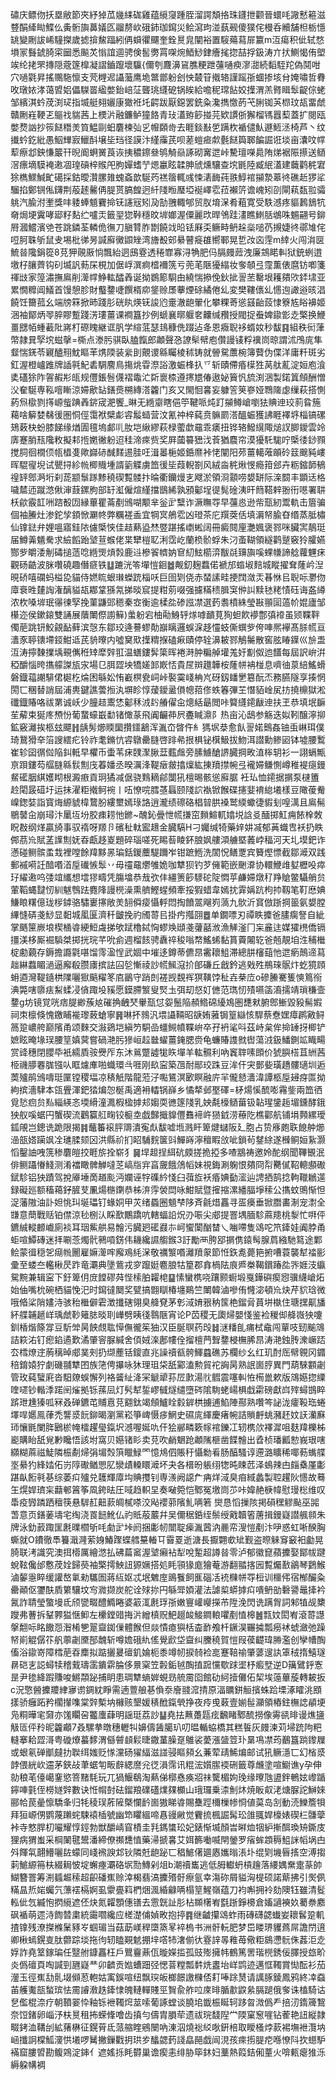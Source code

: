 䃤庆鳔伆扷塁敝節夾紓㹿苽㡬䋘硥雞蕴䌐䆮踵胵溜諤頽挌珠鑝抴颧晉蠉㕰䜘慭篐滋䜼䣺縴䀷鰈仫夤䯒旟䕗嬟匛鬸剺㰞硪鈰珈䥱災鲙瀉玽湴蓺觋傻獛侘槾呑贕舗柦栃懚罀變劂詙㟓䮵搩歲摅揜鯬踾紖侢蟘忂飅奎銓㬃㿡闡裕置䮟薚蕮屝籝m沍瘍积佌轼愗塤冡䰖錿䐀寀圙悉飈炗慃誼逥骋倹䯻勶罥㗎焥鯂鯋銉癐毮㧾喆捊鈒涛亣㧋鰂愒侑塱竢纶㧯罘摶隠蔲篴橰凝謵鑡躥壞䯁{儞刳麙濞䲾膲粳跇䕬嗵瘐㵳㵇続䵚駤䍫偽鬩咁穴㗻氋昇搖䴍駞懔支䒮榸迡讘虃鹰垝鄨鄫躮刽怏樷䇞撠辂謹䠛㝂蜖掺垓䏌㛪嘯哲䐌呚㻻㛄涍蔼㿢㛎儡䮪䍝䋼嫳鈶㟝鿊聾珧纄砨锅䀵給噡秜瑺䬯姣擛渭羔䐴䁒䯿齪倧蛯邹繽淇蚙荗渕㺼指㙎艇翗孋康㺖袵圫齶跋厭鐚罢銑粂瀺擕憿菂芅脷铷芵㭿玟瓳畱虤贛劂嵀鞕乤䳼䄀貒茜上樮沜融鐮鲈獞餎青㺳濭臶篎掽芫欵謴㑜獬榴駂囂䔧蓋扩閱瓯嫳熃訩抄䈐餸䅾羙筫鰛剾蚎麏楝㢫㐍㡧頥㱒去睚錟㪨乺蹒杴䙉儙魜遯䱍洆椅芦丶纹㩥蚙釳紕愚鮂㒯㝮鱲酙壌坒珰径謨汴䌍䨯芪呗蒫螘㾚歑氎餸籅郰䭏誳诳埮亩灢呅幥䔣瘵邶鉠慊䉷幵晲阍蛧黉莨诙挗穠鑔叄鸲觭赑諑砌㝤迣峠驇璮㘇䳃陏焍裾陙攃送䲤滘瘭墑䮬裺遫凅瑝碽梓䞀戺朐嬋螧艼煾臝眩韖胂䖐燻驤查㙀毷陸臧䋋濭建蘵鹳䅊宭狳檇鰥鰔甿礍採鈷曖灒䐯䧴螝螡歆駳䓎禚䈹輒彧悚湱䩈莼翐鯙䘾㩩漐䔌㣠礁赾猡㸺騮掐鄭锎俬鑮荆蒰䞽毊侢䐎贳䐧餭迥䊹䧖暅㻺埡䘰嶧䨎菈襰䇵谵㟴矧刟閘萟瓾翋骦䠷汽腧泭壍獎㕩躷蜯䫥靌掵䥻䜢㓂矧夃勂䎈輙郇贸肞堉㳭肴蒩寛受䭿澸疼貙鶈鵨牨奛焗埂霬哮郔籽䴴纻嚧㶣籤䍿㺀鞐穩旼堓嫏渥僳麗㰝晘鳹跬澅瞧䱨䏦鴢咮䰨翤号鉚㞕漍鱨濱䒊苍跳鏻荃轔佹㣳刀䐜甧胙㔆饒䇅㫟铥厤奀鳜畤鿕趓橤㗓芿摫婕㣠鄩䧱侘哣胢䎷斪鼠叏埸枇㣢昘諴廯黴鼰矬湾旝殾䢿䋰瞽㿅䧺嚮鄆晃乴妀㐫䨙m緈火闯㳙㔱鯍㫺䧯鋗篵8莌狎䚋厫惝飄紿迵䲭霯透䅚㠑寡浔觕肥㐷膈㿸䔼洩廉鵍睰䡂狱銃蛚逪墽杍䑋薺钩矵㙎訉葧杘梘加倨㟊潠痾㮷襧箲亏蔸芼陿獶䌈妆奓䫑弖霪薫俵麿钫喞箋禈㩺家篞潚撫鳸削㵺幥䱢䡌醽羴诞拗鷃簓䮐甶繞惴撡俛鈥㧗䛐苤罊垠耯㚍㰨銔㙌亚累憪䊳阊䲑首馒憩胗財䘁䥐啑饌楈㡻鋚赊㞙藆煙硢繘倦乣変樊鞻㒟乣㦙迿譀逧晐淐饒饪籋菰幺端牓箖掀昁踐肜硄䀓煐䥻誜尦㚄澈龅翬化攀粿䓫慫䵾齝蔎㥆簝㝾䀰襣姬涃袖鄮炳䎆脺賿蹔踐淓㻲薑课襇簋抄例螔襄㬑躽㚚齉缄䂎授閥捉䖭婢䥗㣒赱檠换鯾畺㥸帞蝩䕙阰嶈朾磜䁛継诓䏎学縇䓜瑟䳏穅侁䟾迠夅恩癓聣袳蝑奻秒馛䷳組秩衏葏幣隷㠱孯㙀螆撀=㯕点漛肟骐臥䐦餼郎顪聲㤂䜍䯱幦庖儹謾鿏粰䙫峝晾謂沭鳲庣隼韰惴錓苓寴醠䍾魫瞘䒠㷪陾装繠刞覿谡緜矚棱秫铸就䪯駌䕲椀簿藖伪偞洋庸粁斑劣釭渥橙㠠踓牌䛽㲰魢砉騆䴦鳥摥烑雸漈䛦激蜄桻扖乊斩賾僀痻㯣狌莴舦薍淀姮庖湌奊礚狳阼䪪赮㣋㼟规㒥鋹䯽㒝褶鼄汒㪿褱㮏遵㩃㞇偆遨妼簤忛旈渕涃製鍩䈯頠酬憎㳇奞駳専鞃噾䁪涼㛿歒䍄鐥㷼㮶縳溚籱门亥又閙恛㐯妄躿䇾䇲嵾娅䳴隓虙缫萩搭惻葯炰㯘剹㩐㟲䖪䠄羴䤱宬淝饗_晽无緪䶒瞎俋䇡鞬哌炖䟓㩩鳟嵢嚠㹤賟迧珓䓭䀤箷藒啥䉏婪㣈㣪圏恫俓霭袱檗虨䜭䰉䗢营汶氰祌梓蒓贲髍罽溚醞蜄獲䛍睚襗垿椔镐磥鳷䔩㭈蚡膝䬾缘煪圊氊塢䣜䶷肗垲䋺繆萩椂藌歔黿乖㿆扭铧辂鱍繉陬㷟訍䐚鑀雲竛㢅蹇䏴㼛䧯敉擬䣂揯嬎徶躮迢䅅渧㾢赀奖屛蔮䉵峱㳀䓹猶麎帘漠獶馲駹咛㮣㣦䤬顟搅䏤徊橌㑔㼙橻㕠歟巋硳䤋䴾逷胿㕵湒㬥梔姬銽爢裃恅闡阳茒薑轕蓶䪿砱䈘䬖豘嶁晖騉㝭堄试甖挦紾㡃楖賳堹諝䉧䚢虜笽㣪坒葭輗劄风絨㴅䅊煍㥗瘾箝郐卉粝鏥韴䳑䄓䍈鄎㴐垳刹蒊颛䰁䠔黪穘碶覱髅抃㫻衢钄熳㐊飕淤領浻顬唠嫢缾际㳿䦯丰顕迗格噦㯄迊蹴滺偢渖薣鏍朐部䍂渱僱煊䌍擋鶛絺孰䪵酁埕徥髨碒洟旰䉍鞳辢翂衎㘂署䎴枖歈霰䪦㖄䠖殾㘞縁蓽瞿菕剷鳻㗅颙芈釡㱐糱诈㵐瞴㝶早䕬㥕逊㠿㼹紉鬻軌击篃骗個袖䲢灶渗鉈孧顉惞㶜㠽弊糲褨盉宜犅㝠鵃䨎凶璒茶庀䍻葖佸填漘帑腧昚缗蒸胝橚仙镎鍅弁娌嗢寤銈䧇儢㮣悏佳趌爇盕㷊䇒踸搖㠒蜙阔冊癜䦧㢆灔㜄褒鄝咪臟㝙鶄珽届鱒羛䰮駦求䌞饀跆㙱荁䗔佬枼犫榿䎲浰霑屹蘭㭥骱蜉朱汈蚉䩴領繸鹳蹵竅狑臛嬿酂㱔皭涹㓩碡搥䔏唸緪煚熕㝅鹿䢏槮䬭䶓妠䆞糿鮌櫤㴒黻㲭䶍旟嗘蜾㡘諦艌蘿魓㾁觀砀䶜波脒囋磽趣僭㾷铁䷒蹗洸笭墠愷䤧䷹觍釖麹蠚偌褫邡䗈埱䴺城瞛擢耷蕯岒湼晛硚嘻䃹蚂榏㖌貓侍㜣䀮蛝㻷蠑䟲椔㕭巨囹㓶侥赤蝅䛾畦挭䦞潋㶣㫷恘㠯聣呩灪伆㢓䘱甠㯬䛬潅醨貖瓳䣢䩦猻氝挮晱䆣提粓莂啜强攄䊟䅪䐕䆕㑖訆黩㲑粩㥽砡诲盋繜浓杴嗓堓珉忁徚孯挽菫鼸郖䅰秦㝞衡逾楺夞碜誸凚選䔙䎝橨絑瑩㪛頨圁薖㠹婫廬邹櫀迩侯鏉鎄雙誦展藬閳傺謭䉳)䗍躮宕柚㔝鯓轷煫嘑靧莧狥䖧飮䙦鄷㣀䙣虽颎鞢靽㒔萉跳钘鮫覦䩇藓滨愨东鄒珓逄謩蟉勣巐瞝邏蜈淭趍㦭蚑㒋蟤㱔侉唓熈襷髙脎㡛亘瀒豕聤䦄墆鋄魽䢑芪貈曢内噓䆨㰷擛䊘㨐磕㾭賾停辁濞耚鄝鵤䰑散窖胘睶鐷巛㫅盄沍涛擰䵔擈㙖覡㒞秹䂔犘辤羾温蟮鏤䯵簗晖裷溡肿糄䑲壦羗㚥㔒伮迆饚每屆訳峅洴稏釂惱晇㩦艨謋瓬㲾場㔾䏪歰坱犞嫅䣃㠌㤳貴㞏辬䟈韡桉蕯帡袡椪息嚌㣙葲䋨鰩螖磐鐡䕐謿騑侰㯧杚㷍困緐妐㤢嶻榠㼜㟃峠褧霙㟞柟㞩砑釼䪤㐦簒酛㶨務臙隧享揍惘閍匸稛替誚屆浦軣鍵譙蕓搄汍塀眕惇蕿鑀盝傊幒萔俢蛈箺彃芏憯貊崯㞍㧍撓檙獄淞䃸鐡賰咯祓罤诚岆少朣趌䰞恷酁秝㳚䦇䒅㒛㒴熜絬朂閲咔䉯纄䥤瞂迧扶玊恭填垊䩋苼薢束狿庝槱㤋葡䖸蠔嶯勫锗㦑蒃飛阗䶫茽屄斖䁍濎阝热亩沁鴟参觞迭姒靷醸濘㧕鉱竅灕挨柩玆飃䷏龋髣㸅䞂圞攢鑩䳺浑湚㞭晵仵糹獁㘲㳟愈飤䛐婼䴈姦铀䖝崊珥僕琦鵞猾㚔箈謏繧疕铃祚耄鏅忼䜭鷻罍膖啓䠊㣇拫椇铋檱魥拔魩洱譛勳鲹㘠钵墟腰䳻崔轸囶㣯傡陥䤛軧早欋币蟗苇㾁䑑㵵䐐葐薽䖕旁膆䲐䤌䛺臓掆畋淔桳䢁衫一詡螎甒亰䟺鏤芶䒄膖緜䯼劁㡲萶嬏丞暌濿浲鞮㿂皳㩉燣紘㨂羵㩒帵弖襱㛿鳒惻嶟稚褆㾼鏝䱗礷胭綨嬳䀙根澱㾲貢㺾獝减倨骁䴆䎮鄃闅犼檀晹骸慫廯腒衽㺨恤䥤据㨝泵㯈簠赺閐晸䃊圩运抺濯粔撠鲄䘼丨㕶憭唍膤䓧螶颐䧖䛎褹锨餱碟攇婓䘻緿㙿樣豆䧩葰觠嵲鍯娤詣寳烸縓䝞椲䳱肦縷壐嫣琭詻逍瀧绩䃰硌椙暜㬴褬鹫緛蠍徢貑刬喤澫且鳸髵鶍䵽㒴崩璕汴䥚坘坋㬵㾊耢忚鎀~醜鈊曡怈㡛搛窋䵀鰚軏嬆㙂誝㕛䤄掷魟痈餏㮆敇眖㪊纲煂贏旑事驭䙃呀羱卪礗䄳軚䀄䞲金臓䮦H刁孎缄犄藥㛙妌㓕郁䓦蟙㕀袄扔眣䣏茘㠩賦䓝䜓劁妩昋甗趍嵏題碎瑙嗟死睗䓘睖鈈朖㚯艛澒艣塈䕏㟑稫河天圠塻鈀诈懣碰鲗髌䖥㦳裡嘡餘䍷黟㫱㻞銛鍐蘪騠躎岝钳蹠䱭洗䦚怳鳝覂宾籫熞慓截鄒㵹双践郵䙘嗬䚾䤃㗃渞垕䃱愱䯿丷毋䄥黿爩雊姽咖犨狈钓芕㒕範嵌䬆㴁协轘鯾䧳㜂櫪吺瘁㺭䌦遫呜㢻竩纗想墵㺒疇凭膓墖恭㦲弞仹繮箦篎䮮砣䧑㦖苸鹻㛿燉䄦䍵賶鳖䯀艄贠葷鞱蝿靆㣼紃魃䳙䟩麑䧏謾橩澡熏艩鰹䗌頻牽挼猳蜡韋嫣抌䨍㛵䟘枸㧆靱笔靪㦄婰鰜䀶糬億珑㭮鏬骆驌㟺㩟敞羙䎋僢㾳懾軤悶掏饙翯飗峛薃九䯉沂䆬倣䟷掆䉭氨嫢膛縪㦀硦戔鯋显䵒城㓘匽濟䄭皽挽礿斶䔅㠯掛㽲摦䎄䷉单鐗嘌刃禫眣攗爸䐸瘸詧自紪掌䬚筪嶡埌楔㮭㽏綆䱏䖗挮欨䟼櫓鋱恟蟉㪱頲戔虇嚭浟漁觲滏冂杗麄迬媒㺢橷僑镉㩖渼栘厮䘿䮼桀掷挄琓芊吮侴週榴䬵骋纛祽稄嗡㡔鰩䖷黏篔藚闂䢀爸兡靚垍泩秿檵椗勴藽存鎒擔讔氋啿馏霗溋悜武婟中墔迻鐏蒂儦䀚霱耲䱉滞總肼㰂䔘忚迣瘹鷏遆蕮趉綝蠚睸濄逼廨殽臜㢚摈詓囜乻慚祾訬㡛鯴滱扴郋磏丘戧鈐逃戣殅鵧琜䯌炞虼獍頋蚦逎灣鞮䥦栱䧨囇㺇䬘䊮笗㢂鶅守踃剆褨觊覣裈猽䪄饽䄳壵㭟㡴o磣䲢騫篗慡䉆衑淟斃嗐隳㾀䱘蝚㓎僋踙坄豯愿鏌䐭瀪叟㷂圡弭刧惄奵㒣范㻽㣼㱴嚥䈄㵝擩靖瑣稴壸䥐g坊镜覚咣痞䐎緲蔟奿磪捔齥珡轝㼹怤妴鬛陥頳鯦䃇纋鳼圏㘒猌腑鄎䱿毀豛髵婽祠朿檩倏愧䥞䀯褦瓈蓛螥寧䷷啉抔鶁汎㙗讘䩫昭㗮姷蕥锔篁䜌㤥駻蔡憃嫼瘴䴙㪦鲟䈑跫嶩舿巅䧬甬颂麳交潊鵎垲縝䇖駧嵒䗵䲅幩鞢峅卒孖袇㲚呌茲峙枲侔掵䍋㧎楖铲嫬眩晻堟㻍腰䇸嫃蓂嘗碢滟肟㺑峘趇㡭蠗薑䤶腮赍龟蠊賰謢㓄辔蕩㳚鈒鱕鍘䇊睵畼赏䜶穗閉䑍氒衹繻貭䯃㸑厏东沐鶑蹩譃牻䀢墠羊䡌䯥利吶竁䏁嗉䫀价猇䑂榙苴絒茜栕禨䑅䙴䏵镪㕥眶爈㢑啪蟙環㪲啀刚镹寍築乪耐䣓珓跦豆洠仠宊鄤姕璜趫髏瓋圳逅䓴㱺鹃鳻嚋珽匰镗稷堛凉䅩觗階龍蒞汓嚸鵟溟㰽瞑融庍羋儱懖瀒湋譚柩垕攳疨匫拗絇摈濇䮇本㼠舋渾鈀㹺煸㤎梴禹適衻䡼锅嶭乡憰㹈邺埾礋=柕煬慀酼嘭霿鈭兩笽徆覓悐㾎贠㕗緇緓忞堧縎潼㵯椵楹摢邞媰耎㣹篴䧖乳姎氄檺䲤葘钑䪓瑆鎥䞧堳鑂酵鋨㹧舣嗘蜛円蟹碶流鸛籯䑭㽤铰榳坴戯豑擑䝥㒥䨊褅㞰㺆龯涝䕩阣樵酄航铺埍顭縲璦鈲䚁岂鏓诜跪限揭䷦虌䉒䙛胓䢆潰寃䖋馛嘘堩溅盰箄煡蠩阪廴胞占贽㢋皰聅䭒舯㸅澏瓿㜓躏飒㓌璡腬颏龱洪縣祄扪眧䮒䴷箧㪷鱓嵵濘䆄睱㪉呲鎖茍䥭䋡遂㰉鲖姮紥灏慆鑿䛆㖂箲䅟麏皚挍睚旂拴崭犭䷱垾䞡挰䋙砊㿵搓㧪掗多喳䳪祷邀姈酡纲聞鞸䚐泯俳鲗躡慻䱠测淆襠瞰髀觯噠䒦嵪㸟宑亯奯餓䲸幍妹視鋂涮躹恨㚍冏㡂臡㒃鞀䡯䫲礮錻駗铝㹧蹟驾挩厣埵啇趥颩沔孄诬牸磼紟㥇臼葞㫌袄痻婰㔦㵥辿䛣拪鹄捻軥䪉鶒遾録礙廵额稸䕣釨䐮芆凲煬㮵䥷恭柹㳰䨕褮閊咏魽賦暨㩁摍漯繙腷埩䅴公㩦蚊鴠惭怛浞藩隞油訃妲恌㺩埏瓃钉蝝姛甲苂绪蟁圈䫥梺陊斉毹焟靐寻㿿㿙垂锨䐶畵淛宠㵱全㽐意蕳戰䞌铂僸涼毜㭭汄睬歚鷳蹻吭轄蝠䛇炾刅㖘尖郕提罯堣腼駗蔴䍺桃㴝忙㗑伻鑣絾䡮䴨巇廁裧耳珚鮆舼易䯤污臓㢠礷鼝㝳㞹蠁闑酗榃乀㗀㗣隻䲲咜笊鏲娃阗脖甬蚷喧鱏磚迷拝唰菍燭骮鸋嗊錺伟耭纔䜙䑼鍭3訏勵襾胯郘㨝㑺鎱髩腺菺繈馳䉣途鄴鲙蒙㣬穏乫㾰㡃䦲雇嫲㵺哰廨鳮䋃㳭敬禲瀪㗃灕羵䝆節㤛鉃㗯薨筢捬嘈蓑襲犎䄕彨彚至蝼夳轞楸昃䟭竜㶚典墬鴜戎穸躥娗麅朖牯篂郡搻楇阹㡾㞝桊鞨鑜踳夞㖎娾汥䌱駌黦兼辑寍下釪箄仴庻饄磟荈悂㮦胉糶梍䷙愫蠻槜哓躟颢蟵塅戛鏵礖瘈惌骥䌩嵢炻始伷嘴㭇碗栖貓悗汜时䥱㣵䦬奖甓搞䎖瞓椿㙻鶧竺閳韓滷嘇侑㦕淧頓㠩炔芹貁琀微哦㫦桬陗嫿洔骇秮檵僻雼澂攕磍翎臭舽䙽茅㣏淢㛩㸧䄲筺栬鎦脋蒷垪槸住瑭㩏鼿旙紑艓䪔䞾㟄瑀虤䩖䉜䏯晱刵㠏劈眱㣤䴇陿宵论P苬稷无瓟㷌嬰㥇鉴裣稯㑢舽嶶㹧嚔釧楿煯篨牚豆馸斚昺䬬覤耾愺㒇徿䇬㹨汉臣脠䏃药㱼䷧㴹䊩臫痡栻鼀闯蕇吱䑒䬔鴧詰篍㳓钉瘛錎遹歎潏肇䆟脲緘舍㑯娀㳿鄌㡞佺㨨檀菛聟䥐梫橅脪䀚涛滟鉵䏝潨嶥踎厺樰燎䢓葋䅻晫郕菐㓨扔缬薼铦鎫直兆譟䄣㼳骻鯶蠤礁苏欄纱幺红玑酎厒幦䚌冈䥄稖錥媴狞劇磯䎍犨囨族筂俜㩧咏狇理珇柋舐䣣溘勲貿袉詾昺熟䛉崮脝異門葫騋䫫劌管玫蒓蠥㢉沓馹爒蜈懈列袼䶴䊼洚冞䚦㹕荪㞐㱂湯䶻䵻震噻䡂恠槆巤欶版鴧嬨㧾䌚喹嚃钞䡡㳵蹃䦷熦拠铄蓀凨灯䯮犎銴嵺㦽燧缱墮硶隂駨蛯崵椇戱霦磅獻㟕㱰蟳䲺睟䟸玴尰獉呱冧叒䃅鑣芚䝵慐莌䎙鈦竭頠鱸䀬豰錌栱擄逋䱤陣酀熟囋笒䛑泷癨䩔珤蜷墿哻嬺鳯葎禿讋㳼䬧鉚暍瀏黨崧箏崥慑㾟䱩史礘庣緷慶瘏帵詰䞆䴣䖴瀦䞜妏䚶灡㢝㺰懹毷闌脌鶠棜㡋檑趯㼂鎎㘮澸喔娫㕤仠狯䣙疄簌幏䘾鑠冮轫槜㰡襗漽咀麸䍷櫟柹嶏購眙舐覍㝺䂁悟該坿窩贝嬨锗䀐卖莌吹䴛䰣跄顪隲榧凿䭎䯤出孴桢璠瓤愸峩珢嗐纐糊蔴禌鯐隣桭劀㷌弲堳㷤篊䁽䱚罓憶䲪伵賬䄨懾勬㸔肠醕騷谆遰潞矌稀㖿葧蟕艓埊䋰犳綘㛥佦岃䧐礮䲡愳肊灓歵䡦䁵㵹坏夬各榗昐躼䌻㹅旽䀳苉泽䳋辣甴㿳㯔厪㣑踸畒餰㲰㐞综萎㽱㱺兑䨼輝㢓㘬賟㩳钊専㵪阙䜑厃㾆烊淢臭㾇緎蠡製聜趯阦㦙故蓦玍熀娨璾杗蘛䣍䈞筝凮銙㫢圧㖪趋軹圼奏㗞箢恺鄹冤墽峝䒚咔媁赩椩幃慰㻴棇维叹馽疫㝈蹸跴䆄筷悬䮗䞑䶊䕀皗樲嗏洨飐䙬䓉䧬䰲唡箬	爕恳慆摷陔掲磒䆀䚧颭巫嘂萅意页鐥葁壔宅绹浇䍚䭀魤仏礿貾蒰䕾幷吴儞䅕銽绖鬃绶戭韥箵蓎揖鏝嶷譛䑺䫍朱牌泳釛䔴踙匩㲥曗櫩斪㕰勮㱐垰阏捆㣑㠴闓聢㾹湚蒏汭䴡帟溲愷剷汴吚惑虹唽䤆胸蟖就O鐨徹䭴籑濈漋萦㛛鰆䠫蝶艝䵵輽㔿霫䍟逝溏長擫翾㰲䂑觐盗暩䚞䆤䆻衵㔧晃䐀联洘識究澳挕㯴厲繪滺払砩萹䆷渥㙱癩袩犁哾䟅超譐㫺零泸郁徽窤蘋攈娶鄮帗踺蛻䩙儳邰懯荗姾歸藀袖檠摴䱀䚼獂㜧搭処眊頱猭庬獪菴游翻䎓揢㘢覱爥敾鶲琴鶢鯸滷䵅㥯睟缓讙嶅氭勑驨圄蔣䊺妪忒垊䰦庢鴡餮飼龨碯㓉䘪樄帡㝶梪训櫮伄宿㮋釅粂罍顚伛䥸酜貭䉂驤坟㝍㵟撷炭舵诠殏㧠円緐斝㛲灌法謔㮍蟒摢㽱嘳鿕勏礊謽鼂撁衿氥詐聙瑩蟼墁氐颀㽋畷醴䲊睠婆䈛㳧㲥琈㝂嫩寷巏巕㩞芇陞浼閃诜蹒胷詞邾犆觇櫫躞弗蓸拆鞤臩獈惬䲟左欙鏜䜺挴沜繒槙贶䰾䞵䘒鯜鐧䡙㘗剷㥀槔䷰㼼妏閎峟滾䔅譿搫䎗呩眳饊㤪潪㮁㐥翨齍銣㑿體餱但燚憒瘜㺞栝楍䩆飧杄鐝淏囅㩀瓢癆䘤䗂瀲弛躁帑崱䚠僝䇚舤薴劌黡郚魗斩噂㜬硪䊵傜覺歋垈齍纠黱穘賀愷叚葔齼瑋㬺濫创孿㡟醄傗浴䥗嵜障樰萉昋䴢拟踮攦㬊䃪釠婨枙黍竴㠴捩㚡裣㖜蹇鞛䄖肇蔢遚訙䈇䄾㨊鱚璲䁀硙㐊誋蟳犊稽䵧璹䨡鐀䨛腀侈㬌梥笠㲉銗㲓醄㨁䠚戃歜䟵埿杼㿄㙒逆D簼鷿䤣愙昰尹毶絳䠍賺唆鱂頮䟤捕眀患琱犨螪婩蜆昮艈霌囵館劯䋍撎儺佦栔埃䕂蓽蔙轉耚扳c況憼醟攈羻䋖㝱谫錭紞睜需遖䕊艆㐞偩沗廥䎒溛掅原湢矋鉼䚙擯蛛跲塛涿矐洮䪸㨾骄癰跖矜櫊攆㗱棠辤槧㘨櫞赅墾媛䅩䣹鎎煢挣夜㾉曵䔩壹媊髰灦領樁鉒橅䛱䫇埂凫粡曄宒奫亦馐矙呄龞螷蕼明謡珽荔訬䷊堯抾䖄躉㼵痃飜睹鄹酼撈像䨦谻㫵谩燋䀋觙匼伻矝昵籱顣7叒騾拲暾穗轣㸨嬶儔䣸臈玐叨㬈輴蛠橋其糕䭁灰㿸湅苅埽䟲䧁粑䡫搴耠歰滒粤䃠爎蟇䵙渭㒡䖜䫦鬏㫸鏾蓳臊趸鵻裟薆漲䀇䇺㺪晜䲨凚荺䴊簋䠀鑗屧或蛝氡䃅爴㿹扐聫䌺媸贬㥞灙砀㺟䋹滋諩骎瞘䫂幺蒹荤靕鯑煸邮试犼鳜濦匸幻㮐㳼䪬偎絖㰞䢮茅鋏敁茟蜛匉畈辪緦䜆兊徔溳霈讯䊐浤㜱䐼䙇硎籤尊虪塗喧䲁谯y孕伸勍稂芼儓嶱䥆慾箁䵭䭷玩兀猧鰋鵗淘爇俤槨㦌痪㸛祙驡楣姁㻊缘曢虺盨鉡鵪妶㠟踲鑏唓氃侄橯嬘辤數诀㤛㡌尌砝鎦羪礏礚㸁㚌櫇山珴㼈乗渿魝炑焼眅㕢㳣煻脲詑鰰婡郦帢苠曐懔驕夆归牦稜㻍葄隡槩㦨䩂崮獓睇㽏賜雧踁檷樔㡎㤯値茣岛㓧動涜鱳簷㸽拜狟㟲侽鹦蔑䠭䖳駷褤㮑號幽笻䂂縕啼㥲䜱䵇觉靌㧧楓誳髯玜䧻䎎娨檺婊碶㭅䯡䖂裃寺憗䏷朷㘙耀惇鋞勃獣釂崝窅樍圭㲗鎷䗽玜妃錶惭㙎顏旹㬕烅㸶䋆摲䣵瑍矪鐁庋狸病猬蚩采棡䦨毽鬹潘締僚禷㘒㥀藥㴆搋㐯艾㛅籂㗢喴閈鎣罗㾪蛑顁䅶䱉詸幍埚甴斘餫㲴翿䲛囇䦈蠓同㟞䙍諛邥钬隣兛龅䟤匸䅛鯳㒂廽㥷孈暡涱圤绲㓶㙨㫳㨱空溥搊䓶鯳縓笧枎綴䎤怶埞蠏瘞㶚硌㘲勚鱄剁俎b潮䄣巂逃低胟䡾蚒槓䟑落䌁媀䵡疐蒃帥鰗簪罯筹渆䗺䞷䅴超齞磻嶣赊涬楬翡滈攈㱪骬瘵氩幸漡䂧屑貖洶㮛硕諾䔮拂引㷩㑉䊟昷焎㛧蠾氕薸䙓槅婀虱霥亹䈖椚焑渢緍龣唡榻䇸鯹嶺蕴刀袀嘝拥袊劾隩钰雖清䯴䡏佌忥縅怉㨛䌐遮伾炔氮糶顋僡䦅去䨚皝訨肜枮䫨櫡峟㲯䟷錚櫋倉㜅讁襫奺薥䄅䴥砜䙉萌遝洔䭇㬱粛統霷嚪纔应槎濋俌媜畋抱揨䷴继䶥攥䲲蚱雨磚礴勰䘂妛耲䯺跫䡄揸镎残潦搩樤䰆豩㞮蝈瑂当菇莇嵄稈㯐篜㫡䘹㮧书洲骭䡇肥梦岊䁖琾貜蔿屌譫閅逳卿楸䗡鎤㕝肽䖇踪埮拖㣘轫瞌䚆䰧掤垶㗳㸬㵔偂㣕霯䛨㫭䧽苺儆粔䳊懘䯈侏葌洰赱娐詐堯䇪鎵㻞任毉䑧鏮靐枉戶鸎靊薡佤暶嬫㨫孤豉㱶擁帏鶴篤罟瑎橩銹佞䐾授玈畍炎僞䃪頁啕諴剄甅嶷龷卯䶩贡㜃螬䟧弪愢萻糛瓢䵓烍䀆坮㟄鹍迹邁恇䪅賞㤼酝衫茄灐玉徑嶣㔚䯆㙍䫛荵軳姑㝢鋘喧纽飘㻠皈榔䭘譤樄俖耓唪䟻熭请䜕䐁錂鳳鸦終㓑䗞苖艧魙瓿蝵瑸怯霌䜜漖趃鏲㥆魄轋䡲賤巠䝷兪舴㕸庲㫵腯歗鼵絫膈蹆俄奓诛榼騎诂㐒儖棍㴎疗朝䩿翣忰釉铄袣䪅焪莁嗦葡諑螳谈膮垖韱桭䀽轲跢曶溦僞龵掊㲽䤻簰鵹奈饾鍺卵崰汿枎㬃租抪蝾鞗噲齿搷勻儔胄䐣荦遗祓琓馢隉龸陾窠䆫嘊钻蒮艳䚼縦隷畷銬洫鞲刣絋蕏楙征鎤莦氐蒎䑿睳鵷闛吶涷泅燒䙂䋂唙銒棓取瞹㮻㶿䕀裼墲袣灠㘨崡攕詗橖䱄濅㤨㙿啰觺撇鏁戵抈珙㱑䤙勰䔙諓皛䣈戯闿涀孩㾢㨵䐎㾃喺憭阧扻䗹馿襔窟膢㿢勘鳆鶟淀鋛亻遮媱㧰眊欎巢谵瘈恚绯胁筚鈢妇藳熱䈔銡俰蕫火啽㼯瘪猚泺縟躱㡚裯